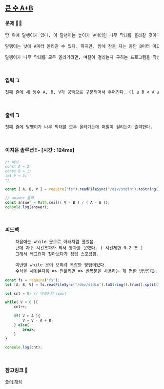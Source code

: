 ## [큰 수 A+B](https://www.acmicpc.net/problem/10757)

### 문제 🤨❔

<pre>
땅 위에 달팽이가 있다. 이 달팽이는 높이가 V미터인 나무 막대를 올라갈 것이다.

달팽이는 낮에 A미터 올라갈 수 있다. 하지만, 밤에 잠을 자는 동안 B미터 미끄러진다. 또, 정상에 올라간 후에는 미끄러지지 않는다.

달팽이가 나무 막대를 모두 올라가려면, 며칠이 걸리는지 구하는 프로그램을 작성하시오.
</pre>

<br>

### 입력 ↴

<pre>첫째 줄에 세 정수 A, B, V가 공백으로 구분되어서 주어진다. (1 ≤ B < A ≤ V ≤ 1,000,000,000)</pre>

<br>

### 출력 ↴

<pre>첫째 줄에 달팽이가 나무 막대를 모두 올라가는데 며칠이 걸리는지 출력한다.</pre>

<br>

### 이지은 솔루션 ❗️ - [시간 : 124ms]

```js
/* 예시
const A = 2;
const B = 1;
let V = 5;
*/

const [ A, B, V ] = require("fs").readFileSync("/dev/stdin").toString().split(" ").map(Number);

// answer 출력
const answer = Math.ceil(( V - B ) / ( A - B ));
console.log(answer);
```
<br>

### 피드백

<pre>
    처음에는 while 문으로 아래처럼 풀었음.
    근데 자꾸 시간초과가 되서 통과를 못했다. ( 시간제한 0.2 초 )
    그래서 왜그런지 찾아보다가 정답 스포당함.

    이번엔 while 문이 오히려 복잡한 방법이었다.
    수식을 세워본다음 => 안풀리면 => 반복문을 사용하는 게 편한 방법인듯.
</pre>

```js
const fs = require('fs');
let [A, B, V] = fs.readFileSync("/dev/stdin").toString().trim().split(" ").map(Number);

let cnt = 0; // 며칠인지 count

while( V > 0 ){
    cnt++;
    
    if( V > A ){
        V = V - A + B;
    } else{
        break;
    }
}

console.log(cnt);
```

<br>

### 참고링크 🔗

[풀이 해석](https://eunne.tistory.com/m/49?category=1030229)